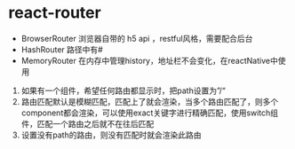 # react-router

- BrowserRouter 浏览器自带的 h5 api ，restful风格，需要配合后台
- HashRouter 路径中有#
- MemoryRouter 在内存中管理history，地址栏不会变化，在reactNative中使用

1. 如果有一个组件，希望任何路由都显示时，把path设置为”/“
2. 路由匹配默认是模糊匹配，匹配上了就会渲染，当多个路由匹配了，则多个component都会渲染，可以使用exact关键字进行精确匹配，使用switch组件，匹配一个路由之后就不在往后匹配
3. 设置没有path的路由，则没有匹配时就会渲染此路由
